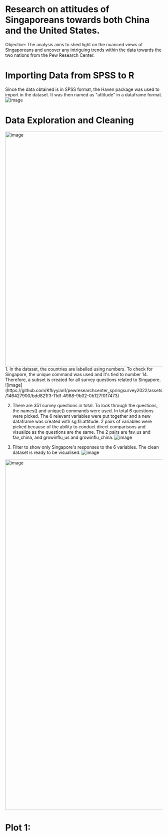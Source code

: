 # Research on attitudes of Singaporeans towards both China and the United States.
Objective: The analysis aims to shed light on the nuanced views of Singaporeans and uncover any intriguing trends within the data towards the two nations from the Pew Research Center.

# Importing Data from SPSS to R
Since the data obtained is in SPSS format, the Haven package was used to import in the dataset. It was then named as "attitude" in a dataframe format. <br>
![image](https://github.com/Kfkyyian1/pewresearchcenter_springsurvey2022/assets/146427900/199dd782-cbd2-4bed-a274-d9fa24e2db7d)

# Data Exploration and Cleaning
<img width="748" alt="image" src="https://github.com/Kfkyyian1/pewresearchcenter_springsurvey2022/assets/146427900/f001af83-87ae-42ba-ad25-68da7f87f149">
1. In the dataset, the countries are labelled using numbers. To check for Singapore, the unique command was used and it's tied to number 14. Therefore, a subset is created for all survey questions related to Singapore. <br>
![image](https://github.com/Kfkyyian1/pewresearchcenter_springsurvey2022/assets/146427900/bdd821f3-11df-4988-9b02-0b127f017473)

2. There are 351 survey questions in total. To look through the questions, the names() and unique() commands were used. In total 6 questions were picked. The 6 relevant variables were put together and a new dataframe was created with sg.fil.attitude. 2 pairs of variables were picked because of the ability to conduct direct comparisons and visualize as the questions are the same. The 2 pairs are fav_us and fav_china, and growinflu_us and growinflu_china. 
![image](https://github.com/Kfkyyian1/pewresearchcenter_springsurvey2022/assets/146427900/7caba3e7-4f4e-4a7e-8850-2d0d94e1a70a) <br>

3. Filter to show only Singapore's responses to the 6 variables. The clean dataset is ready to be visualised.
![image](https://github.com/Kfkyyian1/pewresearchcenter_springsurvey2022/assets/146427900/edb88c46-0a49-4c55-a669-95f4aa7c7e0e)
<img width="1117" alt="image" src="https://github.com/Kfkyyian1/pewresearchcenter_springsurvey2022/assets/146427900/0b816f36-fe9b-4c5f-a9c8-7c3afe293bd9">

# Plot 1: 


